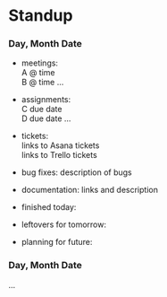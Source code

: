 # Standup

### Day, Month Date

* meetings: <br />A @ time
            <br />B @ time
            ...
            
* assignments: <br />C due date
               <br />D due date
               ...
               
* tickets:
          <br />links to Asana tickets
          <br />links to Trello tickets
          
* bug fixes: description of bugs

* documentation: links and description

* finished today: 

* leftovers for tomorrow: 

* planning for future: 


### Day, Month Date
...
